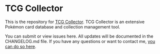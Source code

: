 # TCG Collector

This is the repository for [TCG Collector](https://www.tcgcollector.com/).
TCG Collector is an extensive Pokémon card database and collection management tool.

You can submit or view issues here. All updates will be documented in the CHANGELOG.md file.
If you have any questions or want to contact me, [you can do so here](https://www.tcgcollector.com/contact).
